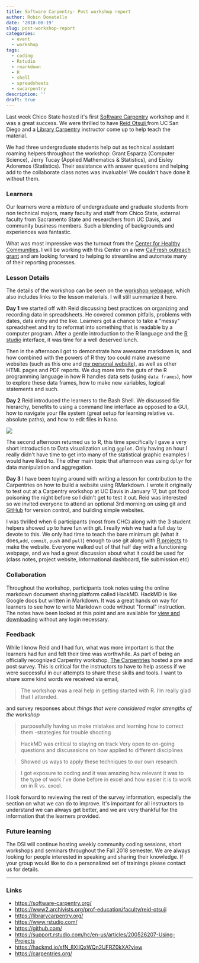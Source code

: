 ```yaml
---
title: Software Carpentry- Post workshop report
author: Robin Donatello
date: '2018-08-19'
slug: post-workshop-report
categories:
  - event
  - workshop
tags:
  - coding
  - Rstudio
  - rmarkdown
  - R
  - shell
  - spreadsheets
  - swcarpentry
description: ''
draft: true
---
```


Last week Chico State hosted it's first [Software Carpentry](https://software-carpentry.org/) workshop and it was a great success. We were thrilled to have [Reid Otsuji ](https://www2.archivists.org/prof-education/faculty/reid-otsuji) from UC San Diego and a [Library Carpentry](https://librarycarpentry.org/) instructor come up to help teach the material. 

We had three undergraduate students help out as technical assistant roaming helpers throughout the workshop: Grant Esparza (Computer Science), Jerry Tucay (Applied Mathematics & Statistics), and Eisley Adoremos (Statistics). Their assistance with answer questions and helping add to the collaborate class notes was invaluable! We couldn't have done it without them. 

### Learners

Our learners were a mixture of undergraduate and graduate students from non technical majors, many faculty and staff from Chico State, external faculty from Sacramento State and researchers from UC Davis, and community business members. Such a blending of backgrounds and experiences was fantastic. 

What was most impressive was the turnout from the [Center for Healthy Communities](http://www.csuchico.edu/chc/). I will be working with this Center on a new [CalFresh outreach grant](http://www.csuchico.edu/chc/calfresh-outreach/index.shtml) and am looking forward to helping to streamline and automate many of their reporting processes. 


### Lesson Details

The details of the workshop can be seen on the [workshop webpage](https://csucdsi.github.io/2018-08-13-chicostate/), which also includes links to the lesson materials. I will still summarize it here. 

**Day 1** we started off with Reid discussing best practices on organizing and recording data in spreadsheets. He covered common pitfalls, problems with dates, data entry and the like. Learners got a chance to take a "messy" spreadsheet and try to reformat into something that is readable by a computer program. After a gentle introduction to the R language and the [R studio](https://www.rstudio.com/) interface, it was time for a well deserved lunch. 

Then in the afternoon I got to demonstrate how awesome markdown is, and how combined with the powers of R they too could make awesome websites (such as this one and [my personal website](www.norcalbiostat.com)), as well as other HTML pages and PDF reports. We dug more into the guts of the R programming language in how R handles data sets (using `data frames`), how to explore these data frames, how to make new variables, logical statements and such. 

**Day 2** Reid introduced the learners to the Bash Shell. We discussed file hierarchy, benefits to using a command line interface as opposed to a GUI, how to navigate your file system (great setup for learning relative vs. absolute paths), and how to edit files in Nano. 

![](/img/swc_aug13.jpg)

The second afternoon returned us to R, this time specifically I gave a very short introduction to Data visualization using `ggplot`. Only having an hour I really didn't have time to get into many of the statistical graphic examples I would have liked to. The other main topic that afternoon was using `dplyr` for data manipulation and aggregation. 

**Day 3**
I have been toying around with writing a lesson for contribution to the Carpentries on how to build a website using RMarkdown. I wrote it originally to test out at a Carpentry workshop at UC Davis in January 17, but got food poisoning the night before so I didn't get to test it out. Reid was interested so we invited everyone to attend an optional 3rd morning on using git and [GitHub](https://github.com/) for version control, and building simple websites. 

I was thrilled when 6 participants (most from CHC) along with the 3 student helpers showed up to have fun with git. I really wish we had a full day to devote to this. We only had time to teach the bare minimum git (what it does,`add`, `commit`, `push` and `pull`) enough to use git along with [R projects](https://support.rstudio.com/hc/en-us/articles/200526207-Using-Projects) to make the website. Everyone walked out of that half day with a functioning webpage, and we had a great discussion about what it could be used for (class notes, project website, informational dashboard, file submission etc)


### Collaboration

Throughout the workshop, participants took notes using the online markdown document sharing platform called HackMD. HackMD is like Google docs but written in Markdown. It was a great hands on way for learners to see how to write Markdown code without "formal" instruction. The notes have been locked at this point and are available for [view and downloading](https://hackmd.io/sfN_8XIlQxWQn2UFRZ0kXA?view) without any login necessary. 

### Feedback
While I know Reid and I had fun, what was more important is that the learners had fun and felt their time was worthwhile. As part of being an officially recognized Carpentry workshop, [The Carpentries](https://carpentries.org/) hosted a pre and post survey. This is critical for the instructors to have to help assess if we were successful in our attempts to share these skills and tools. I want to share some kind words we received via email,

> The workshop was a real help in getting started with R. I’m really glad that I attended.

and survey responses about _things that were considered major strengths of the workshop_

> purposefully having us make mistakes and learning how to correct them -strategies for trouble shooting

> HackMD was critical to staying on track Very open to on-going questions and discusssions on how applied to different disciplines

> Showed us ways to apply these techniques to our own research.

> I got exposure to coding and it was amazing how relevant it was to the type of work I've done before in excel and how easier it is to work on in R vs. excel.

I look forward to reviewing the rest of the survey information, especially the section on what we can do to improve. It's important for all instructors to understand we can always get better, and we are very thankful for the information that the learners provided. 


### Future learning

The DSI will continue hosting weekly community coding sessions, short workshops and seminars throughout the Fall 2018 semester. We are always looking for people interested in speaking and sharing their knowledge. If your group would like to do a personalized set of trainings please contact us for details. 

----
### Links

* https://software-carpentry.org/
* https://www2.archivists.org/prof-education/faculty/reid-otsuji
* https://librarycarpentry.org/
* https://www.rstudio.com/
* https://github.com/
* https://support.rstudio.com/hc/en-us/articles/200526207-Using-Projects
* https://hackmd.io/sfN_8XIlQxWQn2UFRZ0kXA?view
* https://carpentries.org/
